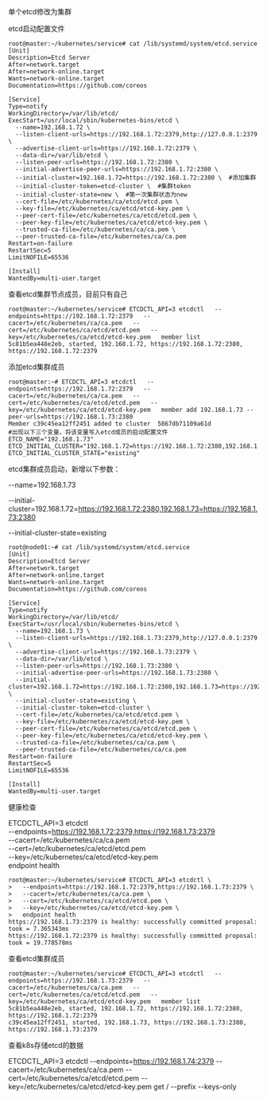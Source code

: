 单个etcd修改为集群

etcd启动配置文件

```shell
root@master:~/kubernetes/service# cat /lib/systemd/system/etcd.service 
[Unit]
Description=Etcd Server
After=network.target
After=network-online.target
Wants=network-online.target
Documentation=https://github.com/coreos

[Service]
Type=notify
WorkingDirectory=/var/lib/etcd/
ExecStart=/usr/local/sbin/kubernetes-bins/etcd \
  --name=192.168.1.72 \
  --listen-client-urls=https://192.168.1.72:2379,http://127.0.0.1:2379 \
  --advertise-client-urls=https://192.168.1.72:2379 \
  --data-dir=/var/lib/etcd \
  --listen-peer-urls=https://192.168.1.72:2380 \
  --initial-advertise-peer-urls=https://192.168.1.72:2380 \
  --initial-cluster=192.168.1.72=https://192.168.1.72:2380 \  #添加集群
  --initial-cluster-token=etcd-cluster \  #集群token
  --initial-cluster-state=new \  #第一次集群状态为new
  --cert-file=/etc/kubernetes/ca/etcd/etcd.pem \
  --key-file=/etc/kubernetes/ca/etcd/etcd-key.pem \
  --peer-cert-file=/etc/kubernetes/ca/etcd/etcd.pem \
  --peer-key-file=/etc/kubernetes/ca/etcd/etcd-key.pem \
  --trusted-ca-file=/etc/kubernetes/ca/ca.pem \
  --peer-trusted-ca-file=/etc/kubernetes/ca/ca.pem
Restart=on-failure
RestartSec=5
LimitNOFILE=65536

[Install]
WantedBy=multi-user.target

```



查看etcd集群节点成员，目前只有自己

```shell
root@master:~/kubernetes/service# ETCDCTL_API=3 etcdctl   --endpoints=https://192.168.1.72:2379   --cacert=/etc/kubernetes/ca/ca.pem   --cert=/etc/kubernetes/ca/etcd/etcd.pem   --key=/etc/kubernetes/ca/etcd/etcd-key.pem   member list
5c81b5ea448e2eb, started, 192.168.1.72, https://192.168.1.72:2380, https://192.168.1.72:2379
```

添加etcd集群成员

```shell
root@master:~# ETCDCTL_API=3 etcdctl   --endpoints=https://192.168.1.72:2379   --cacert=/etc/kubernetes/ca/ca.pem   --cert=/etc/kubernetes/ca/etcd/etcd.pem   --key=/etc/kubernetes/ca/etcd/etcd-key.pem   member add 192.168.1.73 --peer-urls=https://192.168.1.73:2380
Member c39c45ea12ff2451 added to cluster  5867db71109a61d
#出现以下三个变量，将该变量写入etcd成员的启动配置文件
ETCD_NAME="192.168.1.73"
ETCD_INITIAL_CLUSTER="192.168.1.72=https://192.168.1.72:2380,192.168.1.73=https://192.168.1.73:2380"
ETCD_INITIAL_CLUSTER_STATE="existing"
```

etcd集群成员启动，新增以下参数：

--name=192.168.1.73

--initial-cluster=192.168.1.72=https://192.168.1.72:2380,192.168.1.73=https://192.168.1.73:2380

--initial-cluster-state=existing

```shell
root@node01:~# cat /lib/systemd/system/etcd.service 
[Unit]
Description=Etcd Server
After=network.target
After=network-online.target
Wants=network-online.target
Documentation=https://github.com/coreos

[Service]
Type=notify
WorkingDirectory=/var/lib/etcd/
ExecStart=/usr/local/sbin/kubernetes-bins/etcd \
  --name=192.168.1.73 \
  --listen-client-urls=https://192.168.1.73:2379,http://127.0.0.1:2379 \
  --advertise-client-urls=https://192.168.1.73:2379 \
  --data-dir=/var/lib/etcd \
  --listen-peer-urls=https://192.168.1.73:2380 \
  --initial-advertise-peer-urls=https://192.168.1.73:2380 \
  --initial-cluster=192.168.1.72=https://192.168.1.72:2380,192.168.1.73=https://192.168.1.73:2380 \
  --initial-cluster-state=existing \
  --initial-cluster-token=etcd-cluster \
  --cert-file=/etc/kubernetes/ca/etcd/etcd.pem \
  --key-file=/etc/kubernetes/ca/etcd/etcd-key.pem \
  --peer-cert-file=/etc/kubernetes/ca/etcd/etcd.pem \
  --peer-key-file=/etc/kubernetes/ca/etcd/etcd-key.pem \
  --trusted-ca-file=/etc/kubernetes/ca/ca.pem \
  --peer-trusted-ca-file=/etc/kubernetes/ca/ca.pem
Restart=on-failure
RestartSec=5
LimitNOFILE=65536

[Install]
WantedBy=multi-user.target

```

健康检查

ETCDCTL_API=3 etcdctl \
  --endpoints=https://192.168.1.72:2379,https://192.168.1.73:2379 \
  --cacert=/etc/kubernetes/ca/ca.pem \
  --cert=/etc/kubernetes/ca/etcd/etcd.pem \
  --key=/etc/kubernetes/ca/etcd/etcd-key.pem \
  endpoint health

```shell
root@master:~/kubernetes/service# ETCDCTL_API=3 etcdctl \
>   --endpoints=https://192.168.1.72:2379,https://192.168.1.73:2379 \
>   --cacert=/etc/kubernetes/ca/ca.pem \
>   --cert=/etc/kubernetes/ca/etcd/etcd.pem \
>   --key=/etc/kubernetes/ca/etcd/etcd-key.pem \
>   endpoint health
https://192.168.1.73:2379 is healthy: successfully committed proposal: took = 7.365343ms
https://192.168.1.72:2379 is healthy: successfully committed proposal: took = 19.778578ms

```



查看etcd集群成员

```shell
root@master:~/kubernetes/service# ETCDCTL_API=3 etcdctl   --endpoints=https://192.168.1.73:2379   --cacert=/etc/kubernetes/ca/ca.pem   --cert=/etc/kubernetes/ca/etcd/etcd.pem   --key=/etc/kubernetes/ca/etcd/etcd-key.pem   member list
5c81b5ea448e2eb, started, 192.168.1.72, https://192.168.1.72:2380, https://192.168.1.72:2379
c39c45ea12ff2451, started, 192.168.1.73, https://192.168.1.73:2380, https://192.168.1.73:2379

```

查看k8s存储etcd的数据

ETCDCTL_API=3 etcdctl   --endpoints=https://192.168.1.74:2379  --cacert=/etc/kubernetes/ca/ca.pem   --cert=/etc/kubernetes/ca/etcd/etcd.pem   --key=/etc/kubernetes/ca/etcd/etcd-key.pem get / --prefix --keys-only







